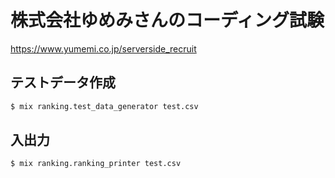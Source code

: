 # 株式会社ゆめみさんのコーディング試験

https://www.yumemi.co.jp/serverside_recruit

## テストデータ作成

```sh
$ mix ranking.test_data_generator test.csv
```

## 入出力

```sh
$ mix ranking.ranking_printer test.csv
```
